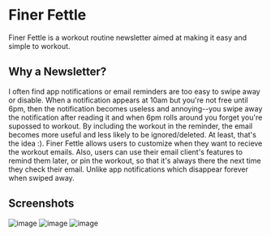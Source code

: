# Finer Fettle

Finer Fettle is a workout routine newsletter aimed at making it easy and simple to workout.

## Why a Newsletter?

I often find app notifications or email reminders are too easy to swipe away or disable. When a notification appears at 10am but you're not free until 6pm, then the notification becomes useless and annoying--you swipe away the notification after reading it and when 6pm rolls around you forget you're supossed to workout. By including the workout in the reminder, the email becomes more useful and less likely to be ignored/deleted. At least, that's the idea :). Finer Fettle allows users to customize when they want to recieve the workout emails. Also, users can use their email client's features to remind them later, or pin the workout, so that it's always there the next time they check their email. Unlike app notifications which disappear forever when swiped away.

## Screenshots

![image](https://user-images.githubusercontent.com/9373942/217019153-a8780e4e-4758-41a4-948f-a3bb733585bb.png)
![image](https://user-images.githubusercontent.com/9373942/217019229-7364ea5e-8790-444a-b7e3-30213037e874.png)
![image](https://user-images.githubusercontent.com/9373942/217019291-ba8968b8-18ef-4c8c-ae2d-58a7ac531f86.png)

